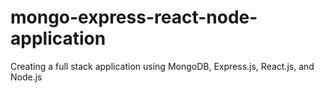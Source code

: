 # mongo-express-react-node-application
Creating a full stack application using MongoDB, Express.js, React.js, and Node.js
